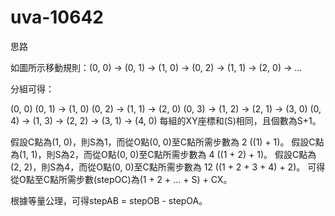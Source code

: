 # uva-10642

思路

如圖所示移動規則：(0, 0) -> (0, 1) -> (1, 0) -> (0, 2) -> (1, 1) -> (2, 0) -> ...

分組可得：

(0, 0)
(0, 1) -> (1, 0)
(0, 2) -> (1, 1) -> (2, 0)
(0, 3) -> (1, 2) -> (2, 1) -> (3, 0)
(0, 4) -> (1, 3) -> (2, 2) -> (3, 1) -> (4, 0)
每組的XY座標和(S)相同，且個數為S+1。

假設C點為(1, 0)，則S為1，而從O點(0, 0)至C點所需步數為 2 ((1) + 1)。
假設C點為(1, 1)，則S為2，而從O點(0, 0)至C點所需步數為 4 ((1 + 2) + 1)。
假設C點為(2, 2)，則S為4，而從O點(0, 0)至C點所需步數為 12 ((1 + 2 + 3 + 4) + 2)。
可得從O點至C點所需步數(stepOC)為(1 + 2 + ... + S) + CX。

根據等量公理，可得stepAB = stepOB - stepOA。
